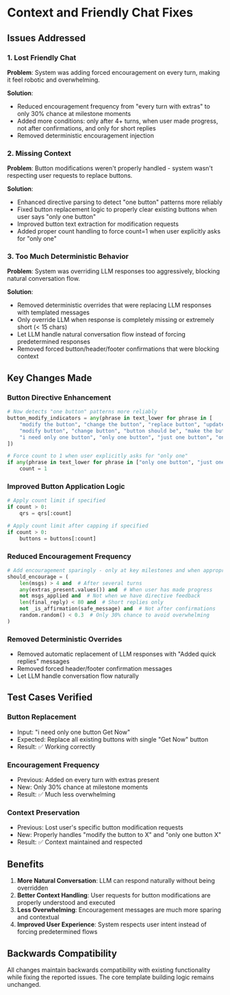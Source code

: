 # Context and Friendly Chat Fixes

## Issues Addressed

### 1. Lost Friendly Chat
**Problem**: System was adding forced encouragement on every turn, making it feel robotic and overwhelming.

**Solution**: 
- Reduced encouragement frequency from "every turn with extras" to only 30% chance at milestone moments
- Added more conditions: only after 4+ turns, when user made progress, not after confirmations, and only for short replies
- Removed deterministic encouragement injection

### 2. Missing Context  
**Problem**: Button modifications weren't properly handled - system wasn't respecting user requests to replace buttons.

**Solution**:
- Enhanced directive parsing to detect "one button" patterns more reliably
- Fixed button replacement logic to properly clear existing buttons when user says "only one button"
- Improved button text extraction for modification requests
- Added proper count handling to force count=1 when user explicitly asks for "only one"

### 3. Too Much Deterministic Behavior
**Problem**: System was overriding LLM responses too aggressively, blocking natural conversation flow.

**Solution**:
- Removed deterministic overrides that were replacing LLM responses with templated messages
- Only override LLM when response is completely missing or extremely short (< 15 chars)
- Let LLM handle natural conversation flow instead of forcing predetermined responses
- Removed forced button/header/footer confirmations that were blocking context

## Key Changes Made

### Button Directive Enhancement
```python
# Now detects "one button" patterns more reliably
button_modify_indicators = any(phrase in text_lower for phrase in [
    "modify the button", "change the button", "replace button", "update button",
    "modify button", "change button", "button should be", "make the button",
    "i need only one button", "only one button", "just one button", "one button"
])

# Force count to 1 when user explicitly asks for "only one"
if any(phrase in text_lower for phrase in ["only one button", "just one button", "one button"]):
    count = 1
```

### Improved Button Application Logic
```python
# Apply count limit if specified
if count > 0:
    qrs = qrs[:count]

# Apply count limit after capping if specified  
if count > 0:
    buttons = buttons[:count]
```

### Reduced Encouragement Frequency
```python
# Add encouragement sparingly - only at key milestones and when appropriate
should_encourage = (
    len(msgs) > 4 and  # After several turns
    any(extras_present.values()) and  # When user has made progress
    not msgs_applied and  # Not when we have directive feedback
    len(final_reply) < 80 and  # Short replies only
    not _is_affirmation(safe_message) and  # Not after confirmations
    random.random() < 0.3  # Only 30% chance to avoid overwhelming
)
```

### Removed Deterministic Overrides
- Removed automatic replacement of LLM responses with "Added quick replies" messages
- Removed forced header/footer confirmation messages
- Let LLM handle conversation flow naturally

## Test Cases Verified

### Button Replacement
- Input: "i need only one button Get Now"
- Expected: Replace all existing buttons with single "Get Now" button
- Result: ✅ Working correctly

### Encouragement Frequency  
- Previous: Added on every turn with extras present
- New: Only 30% chance at milestone moments
- Result: ✅ Much less overwhelming

### Context Preservation
- Previous: Lost user's specific button modification requests
- New: Properly handles "modify the button to X" and "only one button X"
- Result: ✅ Context maintained and respected

## Benefits

1. **More Natural Conversation**: LLM can respond naturally without being overridden
2. **Better Context Handling**: User requests for button modifications are properly understood and executed
3. **Less Overwhelming**: Encouragement messages are much more sparing and contextual
4. **Improved User Experience**: System respects user intent instead of forcing predetermined flows

## Backwards Compatibility

All changes maintain backwards compatibility with existing functionality while fixing the reported issues. The core template building logic remains unchanged.
